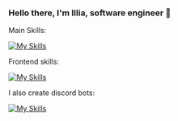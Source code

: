 ### Hello there, I'm Illia, software engineer 👋

Main Skills:

[![My Skills](https://skillicons.dev/icons?i=cs,cpp,c,py)](https://skillicons.dev)

Frontend skills:

[![My Skills](https://skillicons.dev/icons?i=html,css,js,ts,react,redux,angular,firebase,figma,ps)](https://skillicons.dev)

I also create discord bots:

[![My Skills](https://skillicons.dev/icons?i=discord,bots)](https://skillicons.dev)
